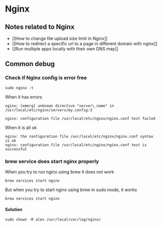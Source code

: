 # Nginx

## Notes related to Nginx
- [[How to change file upload size limit in Nginx]]
- [[How to redirect a specific url to a page in different domain with nginx]]
- [[Run multiple apps locally with their own DNS map]]


## Common debug

### Check if Nginx config is error free

```
sudo nginx -t
```

When it has errors 
```
nginx: [emerg] unknown directive "server\_name" in /usr/local/etc/nginx/servers/my.config:3

nginx: configuration file /usr/local/etc/nginx/nginx.conf test failed
```

When it is all ok
```
nginx: the configuration file /usr/local/etc/nginx/nginx.conf syntax is ok
nginx: configuration file /usr/local/etc/nginx/nginx.conf test is successful
```

### brew service does start nginx properly
When you try to run nginx using brew it does not work
```shell
brew services start nginx
```
But when you try to start nginx using brew in sudo mode, it works

```shell
brew services start nginx
```

#### Solution
```shell
sudo chown -R alex /usr/local/var/log/nginx/
```